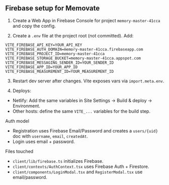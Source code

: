 ## Firebase setup for Memovate

1) Create a Web App in Firebase Console for project `memory-master-41cca` and copy the config.

2) Create a `.env` file at the project root (not committed). Add:

```
VITE_FIREBASE_API_KEY=YOUR_API_KEY
VITE_FIREBASE_AUTH_DOMAIN=memory-master-41cca.firebaseapp.com
VITE_FIREBASE_PROJECT_ID=memory-master-41cca
VITE_FIREBASE_STORAGE_BUCKET=memory-master-41cca.appspot.com
VITE_FIREBASE_MESSAGING_SENDER_ID=YOUR_SENDER_ID
VITE_FIREBASE_APP_ID=YOUR_APP_ID
VITE_FIREBASE_MEASUREMENT_ID=YOUR_MEASUREMENT_ID
```

3) Restart dev server after changes. Vite exposes vars via `import.meta.env`.

4) Deploys:
- Netlify: Add the same variables in Site Settings → Build & deploy → Environment.
- Other hosts: define the same `VITE_...` variables for the build step.

Auth model
- Registration uses Firebase Email/Password and creates a `users/{uid}` doc with `username`, `email`, `createdAt`.
- Login uses email + password.

Files touched
- `client/lib/firebase.ts` initializes Firebase.
- `client/contexts/AuthContext.tsx` uses Firebase Auth + Firestore.
- `client/components/LoginModal.tsx` and `RegisterModal.tsx` use email/password.
